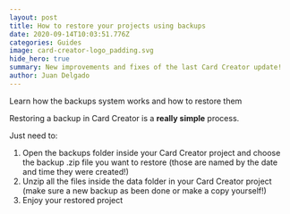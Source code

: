 ```yaml
---
layout: post
title: How to restore your projects using backups
date: 2020-09-14T10:03:51.776Z
categories: Guides
image: card-creator-logo_padding.svg
hide_hero: true
summary: New improvements and fixes of the last Card Creator update!
author: Juan Delgado
---
```

Learn how the backups system works and how to restore them

Restoring a backup in Card Creator is a **really simple** process.

Just need to:

1. Open the backups folder inside your Card Creator project and choose the backup .zip file you want to restore (those are named by the date and time they were created!)
2. Unzip all the files inside the data folder in your Card Creator project (make sure a new backup as been done or make a copy yourself!)
3. Enjoy your restored project